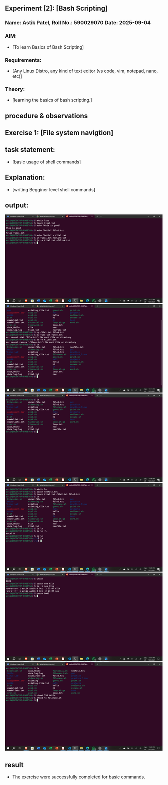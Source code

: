 ## Experiment [2]: [Bash Scripting]
### Name: Astik Patel, Roll No.: 590029070 Date: 2025-09-04

### AIM:
* [To learn Basics of Bash Scripting]

### Requirements:
* [Any Linux Distro, any kind of text editor (vs code, vim, notepad, nano, etc)]

### Theory:
* [learning the basics of bash scripting.]

## procedure & observations

## Exercise 1: [File system navigtion]

## task statement: 
* [basic usage of shell commands]

## Explanation:  
* [writing Begginer level shell commands]
## output:
![alt text](<2025-10-02 (19).png>)
![alt text](<2025-10-02 (18).png>)
![alt text](<2025-10-02 (17).png>)
![alt text](<2025-10-02 (16).png>)
![alt text](<2025-10-02 (15).png>)
![alt text](<2025-10-02 (14).png>)
## result 
 * The exercise were successfully completed for basic commands.